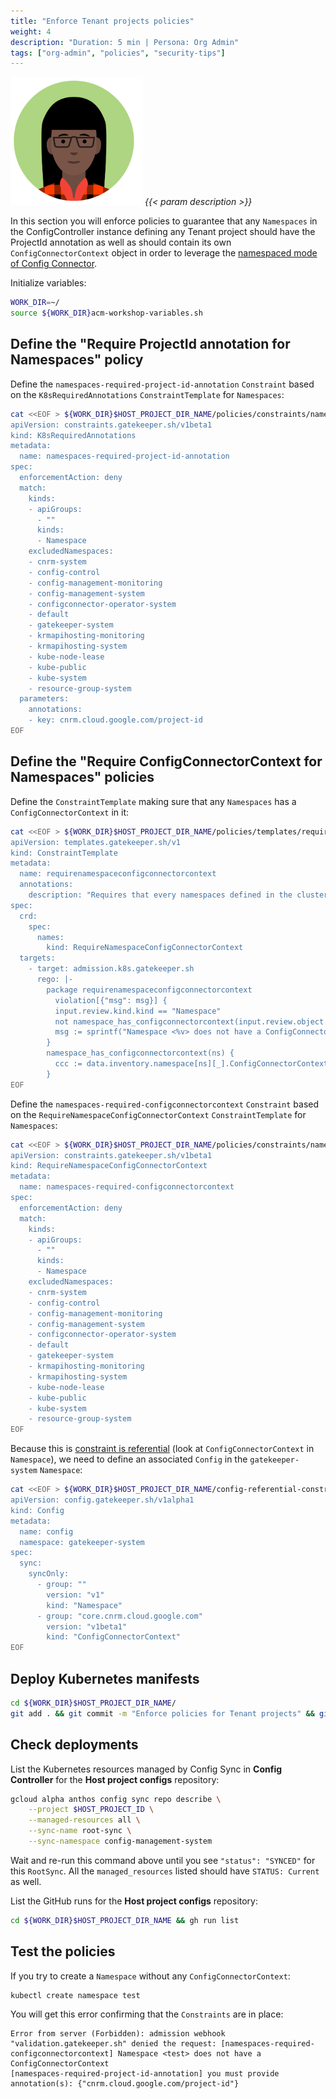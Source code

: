 ```yaml
---
title: "Enforce Tenant projects policies"
weight: 4
description: "Duration: 5 min | Persona: Org Admin"
tags: ["org-admin", "policies", "security-tips"]
---
```

![Org Admin](/images/org-admin.png)
_{{< param description >}}_

In this section you will enforce policies to guarantee that any `Namespaces` in the ConfigController instance defining any Tenant project should have the ProjectId annotation as well as should contain its own `ConfigConnectorContext` object in order to leverage the [namespaced mode of Config Connector](https://cloud.google.com/config-connector/docs/how-to/advanced-install#namespaced-mode).

Initialize variables:
```Bash
WORK_DIR=~/
source ${WORK_DIR}acm-workshop-variables.sh
```

## Define the "Require ProjectId annotation for Namespaces" policy

Define the `namespaces-required-project-id-annotation` `Constraint` based on the `K8sRequiredAnnotations` `ConstraintTemplate` for `Namespaces`:
```Bash
cat <<EOF > ${WORK_DIR}$HOST_PROJECT_DIR_NAME/policies/constraints/namespaces-required-project-id-annotation.yaml
apiVersion: constraints.gatekeeper.sh/v1beta1
kind: K8sRequiredAnnotations
metadata:
  name: namespaces-required-project-id-annotation
spec:
  enforcementAction: deny
  match:
    kinds:
    - apiGroups:
      - ""
      kinds:
      - Namespace
    excludedNamespaces:
    - cnrm-system
    - config-control
    - config-management-monitoring
    - config-management-system
    - configconnector-operator-system
    - default
    - gatekeeper-system
    - krmapihosting-monitoring
    - krmapihosting-system
    - kube-node-lease
    - kube-public
    - kube-system
    - resource-group-system
  parameters:
    annotations:
    - key: cnrm.cloud.google.com/project-id
EOF
```

## Define the "Require ConfigConnectorContext for Namespaces" policies

Define the `ConstraintTemplate` making sure that any `Namespaces` has a `ConfigConnectorContext` in it:
```Bash
cat <<EOF > ${WORK_DIR}$HOST_PROJECT_DIR_NAME/policies/templates/requirenamespaceconfigconnectorcontext.yaml
apiVersion: templates.gatekeeper.sh/v1
kind: ConstraintTemplate
metadata:
  name: requirenamespaceconfigconnectorcontext
  annotations:
    description: "Requires that every namespaces defined in the cluster has a ConfigConnectorContext. Note: This constraint is referential. See https://cloud.google.com/anthos-config-management/docs/how-to/creating-constraints#referential for details."
spec:
  crd:
    spec:
      names:
        kind: RequireNamespaceConfigConnectorContext
  targets:
    - target: admission.k8s.gatekeeper.sh
      rego: |-
        package requirenamespaceconfigconnectorcontext
          violation[{"msg": msg}] {
          input.review.kind.kind == "Namespace"
          not namespace_has_configconnectorcontext(input.review.object.metadata.name)
          msg := sprintf("Namespace <%v> does not have a ConfigConnectorContext", [input.review.object.metadata.name])
        }
        namespace_has_configconnectorcontext(ns) {
          ccc := data.inventory.namespace[ns][_].ConfigConnectorContext[_]
        }
EOF
```

Define the `namespaces-required-configconnectorcontext` `Constraint` based on the `RequireNamespaceConfigConnectorContext` `ConstraintTemplate` for `Namespaces`:
```Bash
cat <<EOF > ${WORK_DIR}$HOST_PROJECT_DIR_NAME/policies/constraints/namespaces-required-configconnectorcontext.yaml
apiVersion: constraints.gatekeeper.sh/v1beta1
kind: RequireNamespaceConfigConnectorContext
metadata:
  name: namespaces-required-configconnectorcontext
spec:
  enforcementAction: deny
  match:
    kinds:
    - apiGroups:
      - ""
      kinds:
      - Namespace
    excludedNamespaces:
    - cnrm-system
    - config-control
    - config-management-monitoring
    - config-management-system
    - configconnector-operator-system
    - default
    - gatekeeper-system
    - krmapihosting-monitoring
    - krmapihosting-system
    - kube-node-lease
    - kube-public
    - kube-system
    - resource-group-system
EOF
```

Because this is [constraint is referential](https://cloud.google.com/anthos-config-management/docs/how-to/creating-constraints#referential) (look at `ConfigConnectorContext` in `Namespace`), we need to define an associated `Config` in the `gatekeeper-system` `Namespace`:
```Bash
cat <<EOF > ${WORK_DIR}$HOST_PROJECT_DIR_NAME/config-referential-constraints.yaml
apiVersion: config.gatekeeper.sh/v1alpha1
kind: Config
metadata:
  name: config
  namespace: gatekeeper-system
spec:
  sync:
    syncOnly:
      - group: ""
        version: "v1"
        kind: "Namespace"
      - group: "core.cnrm.cloud.google.com"
        version: "v1beta1"
        kind: "ConfigConnectorContext"
EOF
```

## Deploy Kubernetes manifests

```Bash
cd ${WORK_DIR}$HOST_PROJECT_DIR_NAME/
git add . && git commit -m "Enforce policies for Tenant projects" && git push origin main
```

## Check deployments

List the Kubernetes resources managed by Config Sync in **Config Controller** for the **Host project configs** repository:
```Bash
gcloud alpha anthos config sync repo describe \
    --project $HOST_PROJECT_ID \
    --managed-resources all \
    --sync-name root-sync \
    --sync-namespace config-management-system
```
Wait and re-run this command above until you see `"status": "SYNCED"` for this `RootSync`. All the `managed_resources` listed should have `STATUS: Current` as well.

List the GitHub runs for the **Host project configs** repository:
```Bash
cd ${WORK_DIR}$HOST_PROJECT_DIR_NAME && gh run list
```

## Test the policies

If you try to create a `Namespace` without any `ConfigConnectorContext`:
```Bash
kubectl create namespace test
```
You will get this error confirming that the `Constraints` are in place:
```Plaintext
Error from server (Forbidden): admission webhook "validation.gatekeeper.sh" denied the request: [namespaces-required-configconnectorcontext] Namespace <test> does not have a ConfigConnectorContext
[namespaces-required-project-id-annotation] you must provide annotation(s): {"cnrm.cloud.google.com/project-id"}
```